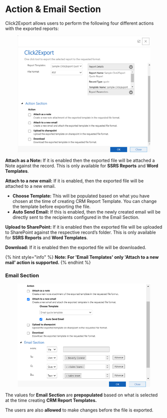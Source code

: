 # Action & Email Section

Click2Export allows users to perform the following four different actions with the exported reports:

<figure><img src="../../.gitbook/assets/23.1 (1).PNG" alt=""><figcaption></figcaption></figure>

**Attach as a Note:** If it is enabled then the exported file will be attached a Note against the record. This is only available for **SSRS Reports** and **Word Templates**.

**Attach to a new email:** If it is enabled, then the exported file will be attached to a new email.

* **Choose Template:** This will be populated based on what you have chosen at the time of creating CRM Report Template. You can change the template before exporting the file.&#x20;
* **Auto Send Email:** If this is enabled, then the newly created email will be directly sent to the recipients configured in the Email Section.

**Upload to SharePoint:** If it is enabled then the exported file will be uploaded to SharePoint against the respective record’s folder. This is only available for **SSRS Reports** and **Word Templates**.

**Download:** If it is enabled then the exported file will be downloaded.

{% hint style="info" %}
**Note: For 'Email Templates' only 'Attach to a new mail' action is supported.**
{% endhint %}

### Email Section

<figure><img src="../../.gitbook/assets/23.2.PNG" alt=""><figcaption></figcaption></figure>

The values for **Email Section** are **prepopulated** based on what is selected at the time creating **CRM Report Templates.**

The users are also **allowed** to make changes before the file is exported.



